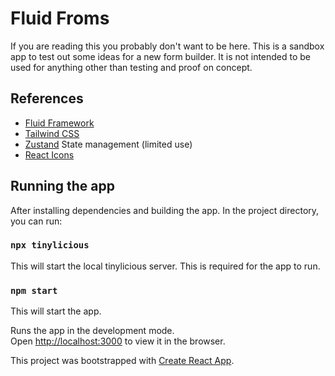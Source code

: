 # Fluid Froms

If you are reading this you probably don't want to be here. This is a sandbox app to test out some ideas for a new form builder.
It is not intended to be used for anything other than testing and proof on concept. 

## References
- [Fluid Framework](https://fluidframework.com/)
- [Tailwind CSS](https://tailwindcss.com/)
- [Zustand](https://docs.pmnd.rs/zustand/getting-started/introduction) State management (limited use)
- [React Icons](https://react-icons.github.io/react-icons/)

## Running the app
After installing dependencies and building the app.
In the project directory, you can run:

### `npx tinylicious`
This will start the local tinylicious server. This is required for the app to run.

### `npm start`
This will start the app.

Runs the app in the development mode.\
Open [http://localhost:3000](http://localhost:3000) to view it in the browser.


This project was bootstrapped with [Create React App](https://github.com/facebook/create-react-app).
